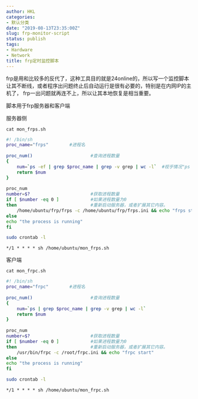 ```yaml
---
author: HKL
categories:
- 默认分类
date: "2019-08-13T23:35:00Z"
slug: frp-monitor-script
status: publish
tags:
- Hardware
- Network
title: frp定时监控脚本
---
```


frp是用和比较多的反代了，这种工具目的就是24online的，所以写一个监控脚本让其不断线，或者程序出问题终止后自动运行是很有必要的，特别是在内网IP的主机了，
frp一出问题就再连不上，所以让其本地恢复是相当重要。

脚本用于frp服务器和客户端

<!--more-->

服务器侧

`cat mon_frps.sh`

```bash
#! /bin/sh      
proc_name="frps"        #进程名
       
proc_num()                      #查询进程数量
{
 	num=`ps -ef | grep $proc_name | grep -v grep | wc -l`  #视乎情况"ps -ef"需要更改为"ps -aux"
   	return $num
}
            
proc_num
number=$?                       #获取进程数量
if [ $number -eq 0 ]            #如果进程数量为0
then                            #重新启动服务器，或者扩展其它内容。
   	/home/ubuntu/frp/frps -c /home/ubuntu/frp/frps.ini && echo "frps start"
else
echo "the process is running"
fi
```

```bash
sudo crontab -l
```

`*/1 * * * * sh /home/ubuntu/mon_frps.sh`


客户端

`cat mon_frpc.sh`

```bash
#! /bin/sh      
proc_name="frpc"        #进程名
       
proc_num()                      #查询进程数量
{
 	num=`ps | grep $proc_name | grep -v grep | wc -l`
   	return $num
}
            
proc_num
number=$?                       #获取进程数量
if [ $number -eq 0 ]            #如果进程数量为0
then                            #重新启动服务器，或者扩展其它内容。
   	/usr/bin/frpc -c /root/frpc.ini && echo "frpc start"
else
echo "the process is running"
fi
```

```bash
sudo crontab -l
```


`*/1 * * * * sh /home/ubuntu/mon_frpc.sh`
